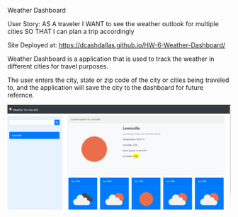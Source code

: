 Weather Dashboard

User Story:
AS A traveler
I WANT to see the weather outlook for multiple cities
SO THAT I can plan a trip accordingly

Site Deployed at:
https://dcashdallas.github.io/HW-6-Weather-Dashboard/

Weather Dashboard is a application that is used to track the weather in different cities for travel purposes. 

The user enters the city, state or zip code of the city or cities being traveled to, and the application will save the city to the dashboard for future refernce. 

![Weather Dashboard demo gif](https://github.com/dcashdallas/HW-6-Weather-Dashboard/blob/master/weatherdashboard.gif?raw=true)

